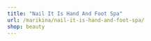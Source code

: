 ```yaml
---
title: "Nail It Is Hand And Foot Spa"
url: /marikina/nail-it-is-hand-and-foot-spa/
shop: beauty
---
```

